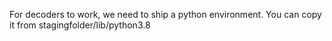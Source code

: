 For decoders to work, we need to ship a python environment. You can copy it from stagingfolder/lib/python3.8
